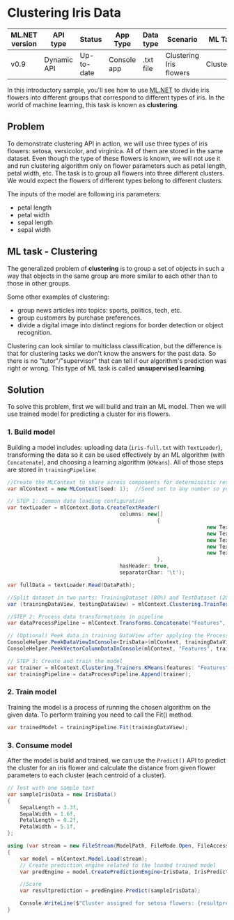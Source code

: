 # Clustering Iris Data

| ML.NET version | API type          | Status                        | App Type    | Data type | Scenario            | ML Task                   | Algorithms                  |
|----------------|-------------------|-------------------------------|-------------|-----------|---------------------|---------------------------|-----------------------------|
| v0.9           | Dynamic API | Up-to-date | Console app | .txt file | Clustering Iris flowers | Clustering | K-means++ |

In this introductory sample, you'll see how to use [ML.NET](https://www.microsoft.com/net/learn/apps/machine-learning-and-ai/ml-dotnet) to divide iris flowers into different groups that correspond to different types of iris. In the world of machine learning, this task is known as **clustering**.

## Problem
To demonstrate clustering API in action, we will use three types of iris flowers: setosa, versicolor, and virginica. All of them are stored in the same dataset. Even though the type of these flowers is known, we will not use it and run clustering algorithm only on flower parameters such as petal length, petal width, etc. The task is to group all flowers into three different clusters. We would expect the flowers of different types belong to different clusters.

The inputs of the model are following iris parameters:
* petal length
* petal width
* sepal length
* sepal width

## ML task - Clustering
The generalized problem of **clustering** is to group a set of objects in such a way that objects in the same group are more similar to each other than to those in other groups.

Some other examples of clustering:
* group news articles into topics: sports, politics, tech, etc.
* group customers by purchase preferences.
* divide a digital image into distinct regions for border detection or object recognition.

Clustering can look similar to multiclass classification, but the difference is that for clustering tasks we don't know the answers for the past data. So there is no "tutor"/"supervisor" that can tell if our algorithm's prediction was right or wrong. This type of ML task is called **unsupervised learning**.

## Solution
To solve this problem, first we will build and train an ML model. Then we will use trained model for predicting a cluster for iris flowers.

### 1. Build model
Building a model includes: uploading data (`iris-full.txt` with `TextLoader`), transforming the data so it can be used effectively by an ML algorithm (with `Concatenate`), and choosing a learning algorithm (`KMeans`). All of those steps are stored in `trainingPipeline`:
```csharp --region create_model --project ./IrisClustering/IrisClustering/IrisClustering.csproj --session "iris clustering" --source-file ./IrisClustering/IrisClustering/Program.cs
//Create the MLContext to share across components for deterministic results
var mlContext = new MLContext(seed: 1);  //Seed set to any number so you have a deterministic environment

// STEP 1: Common data loading configuration
var textLoader = mlContext.Data.CreateTextReader(
                                    columns: new[]
                                                {
                                                                new TextLoader.Column("Label", DataKind.R4, 0),
                                                                new TextLoader.Column("SepalLength", DataKind.R4, 1),
                                                                new TextLoader.Column("SepalWidth", DataKind.R4, 2),
                                                                new TextLoader.Column("PetalLength", DataKind.R4, 3),
                                                                new TextLoader.Column("PetalWidth", DataKind.R4, 4),
                                                },
                                    hasHeader: true,
                                    separatorChar: '\t');

var fullData = textLoader.Read(DataPath);

//Split dataset in two parts: TrainingDataset (80%) and TestDataset (20%)
var (trainingDataView, testingDataView) = mlContext.Clustering.TrainTestSplit(fullData, testFraction: 0.2);

//STEP 2: Process data transformations in pipeline
var dataProcessPipeline = mlContext.Transforms.Concatenate("Features", "SepalLength", "SepalWidth", "PetalLength", "PetalWidth");

// (Optional) Peek data in training DataView after applying the ProcessPipeline's transformations  
ConsoleHelper.PeekDataViewInConsole<IrisData>(mlContext, trainingDataView, dataProcessPipeline, 10);
ConsoleHelper.PeekVectorColumnDataInConsole(mlContext, "Features", trainingDataView, dataProcessPipeline, 10);

// STEP 3: Create and train the model     
var trainer = mlContext.Clustering.Trainers.KMeans(features: "Features", clustersCount: 3);
var trainingPipeline = dataProcessPipeline.Append(trainer);
```
### 2. Train model
Training the model is a process of running the chosen algorithm on the given data. To perform training you need to call the Fit() method.
```csharp --region train_model --project ./IrisClustering/IrisClustering/IrisClustering.csproj --session "iris clustering" --source-file./IrisClustering/IrisClustering/Program.cs
var trainedModel = trainingPipeline.Fit(trainingDataView);
```
### 3. Consume model
After the model is build and trained, we can use the `Predict()` API to predict the cluster for an iris flower and calculate the distance from given flower parameters to each cluster (each centroid of a cluster).

```csharp --region execute_model --project ./IrisClustering/IrisClustering/IrisClustering.csproj --session "iris clustering" --source-file ./IrisClustering/IrisClustering/Program.cs
// Test with one sample text 
var sampleIrisData = new IrisData()
{
    SepalLength = 3.3f,
    SepalWidth = 1.6f,
    PetalLength = 0.2f,
    PetalWidth = 5.1f,
};

using (var stream = new FileStream(ModelPath, FileMode.Open, FileAccess.Read, FileShare.Read))
{
    var model = mlContext.Model.Load(stream);
    // Create prediction engine related to the loaded trained model
    var predEngine = model.CreatePredictionEngine<IrisData, IrisPrediction>(mlContext);

    //Score
    var resultprediction = predEngine.Predict(sampleIrisData);

    Console.WriteLine($"Cluster assigned for setosa flowers: {resultprediction.SelectedClusterId}");
}
```
